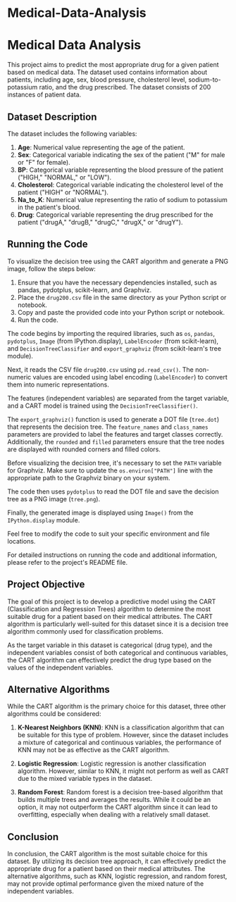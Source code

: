 # Medical-Data-Analysis
# Medical Data Analysis

This project aims to predict the most appropriate drug for a given patient based on medical data. The dataset used contains information about patients, including age, sex, blood pressure, cholesterol level, sodium-to-potassium ratio, and the drug prescribed. The dataset consists of 200 instances of patient data.

## Dataset Description

The dataset includes the following variables:

1. **Age**: Numerical value representing the age of the patient.
2. **Sex**: Categorical variable indicating the sex of the patient ("M" for male or "F" for female).
3. **BP**: Categorical variable representing the blood pressure of the patient ("HIGH," "NORMAL," or "LOW").
4. **Cholesterol**: Categorical variable indicating the cholesterol level of the patient ("HIGH" or "NORMAL").
5. **Na_to_K**: Numerical value representing the ratio of sodium to potassium in the patient's blood.
6. **Drug**: Categorical variable representing the drug prescribed for the patient ("drugA," "drugB," "drugC," "drugX," or "drugY").

## Running the Code

To visualize the decision tree using the CART algorithm and generate a PNG image, follow the steps below:

1. Ensure that you have the necessary dependencies installed, such as pandas, pydotplus, scikit-learn, and Graphviz.
2. Place the `drug200.csv` file in the same directory as your Python script or notebook.
3. Copy and paste the provided code into your Python script or notebook.
4. Run the code.

The code begins by importing the required libraries, such as `os`, `pandas`, `pydotplus`, `Image` (from IPython.display), `LabelEncoder` (from scikit-learn), and `DecisionTreeClassifier` and `export_graphviz` (from scikit-learn's tree module).

Next, it reads the CSV file `drug200.csv` using `pd.read_csv()`. The non-numeric values are encoded using label encoding (`LabelEncoder`) to convert them into numeric representations.

The features (independent variables) are separated from the target variable, and a CART model is trained using the `DecisionTreeClassifier()`.

The `export_graphviz()` function is used to generate a DOT file (`tree.dot`) that represents the decision tree. The `feature_names` and `class_names` parameters are provided to label the features and target classes correctly. Additionally, the `rounded` and `filled` parameters ensure that the tree nodes are displayed with rounded corners and filled colors.

Before visualizing the decision tree, it's necessary to set the `PATH` variable for Graphviz. Make sure to update the `os.environ["PATH"]` line with the appropriate path to the Graphviz binary on your system.

The code then uses `pydotplus` to read the DOT file and save the decision tree as a PNG image (`tree.png`).

Finally, the generated image is displayed using `Image()` from the `IPython.display` module.

Feel free to modify the code to suit your specific environment and file locations.

For detailed instructions on running the code and additional information, please refer to the project's README file.

## Project Objective

The goal of this project is to develop a predictive model using the CART (Classification and Regression Trees) algorithm to determine the most suitable drug for a patient based on their medical attributes. The CART algorithm is particularly well-suited for this dataset since it is a decision tree algorithm commonly used for classification problems.

As the target variable in this dataset is categorical (drug type), and the independent variables consist of both categorical and continuous variables, the CART algorithm can effectively predict the drug type based on the values of the independent variables.

## Alternative Algorithms

While the CART algorithm is the primary choice for this dataset, three other algorithms could be considered:

1. **K-Nearest Neighbors (KNN)**: KNN is a classification algorithm that can be suitable for this type of problem. However, since the dataset includes a mixture of categorical and continuous variables, the performance of KNN may not be as effective as the CART algorithm.

2. **Logistic Regression**: Logistic regression is another classification algorithm. However, similar to KNN, it might not perform as well as CART due to the mixed variable types in the dataset.

3. **Random Forest**: Random forest is a decision tree-based algorithm that builds multiple trees and averages the results. While it could be an option, it may not outperform the CART algorithm since it can lead to overfitting, especially when dealing with a relatively small dataset.

## Conclusion

In conclusion, the CART algorithm is the most suitable choice for this dataset. By utilizing its decision tree approach, it can effectively predict the appropriate drug for a patient based on their medical attributes. The alternative algorithms, such as KNN, logistic regression, and random forest, may not provide optimal performance given the mixed nature of the independent variables.
